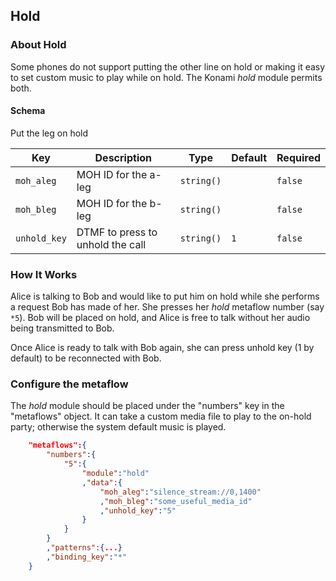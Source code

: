 ## Hold

### About Hold

Some phones do not support putting the other line on hold or making it easy to set custom music to play while on hold. The Konami *hold* module permits both.

#### Schema

Put the leg on hold



Key | Description | Type | Default | Required
--- | ----------- | ---- | ------- | --------
`moh_aleg` | MOH ID for the a-leg | `string()` |   | `false`
`moh_bleg` | MOH ID for the b-leg | `string()` |   | `false`
`unhold_key` | DTMF to press to unhold the call | `string()` | `1` | `false`



### How It Works

Alice is talking to Bob and would like to put him on hold while she performs a request Bob has made of her. She presses her *hold* metaflow number (say `*5`). Bob will be placed on hold, and Alice is free to talk without her audio being transmitted to Bob.

Once Alice is ready to talk with Bob again, she can press unhold key (1 by default) to be reconnected with Bob.

### Configure the metaflow

The *hold* module should be placed under the "numbers" key in the "metaflows" object. It can take a custom media file to play to the on-hold party; otherwise the system default music is played.

```json
    "metaflows":{
        "numbers":{
            "5":{
                "module":"hold"
                ,"data":{
                    "moh_aleg":"silence_stream://0,1400"
                    ,"moh_bleg":"some_useful_media_id"
                    ,"unhold_key":"5"
                }
            }
        }
        ,"patterns":{...}
        ,"binding_key":"*"
    }
```
